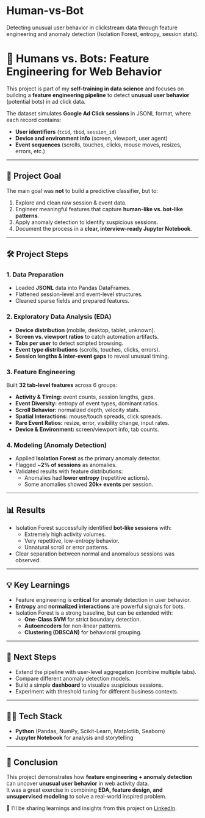 # Human-vs-Bot
Detecting unusual user behavior in clickstream data through feature engineering and anomaly detection (Isolation Forest, entropy, session stats).

# 🤖 Humans vs. Bots: Feature Engineering for Web Behavior

This project is part of my **self-training in data science** and focuses on building a **feature engineering pipeline** to detect **unusual user behavior** (potential bots) in ad click data.

The dataset simulates **Google Ad Click sessions** in JSONL format, where each record contains:
- **User identifiers** (`tcid`, `tbid`, `session_id`)  
- **Device and environment info** (screen, viewport, user agent)  
- **Event sequences** (scrolls, touches, clicks, mouse moves, resizes, errors, etc.)

---

## 🎯 Project Goal
The main goal was **not** to build a predictive classifier, but to:
1. Explore and clean raw session & event data.  
2. Engineer meaningful features that capture **human-like vs. bot-like patterns**.  
3. Apply anomaly detection to identify suspicious sessions.  
4. Document the process in a **clear, interview-ready Jupyter Notebook**.

---

## 🛠️ Project Steps

### 1. Data Preparation
- Loaded **JSONL** data into Pandas DataFrames.  
- Flattened session-level and event-level structures.  
- Cleaned sparse fields and prepared features.

### 2. Exploratory Data Analysis (EDA)
- **Device distribution** (mobile, desktop, tablet, unknown).  
- **Screen vs. viewport ratios** to catch automation artifacts.  
- **Tabs per user** to detect scripted browsing.  
- **Event type distributions** (scrolls, touches, clicks, errors).  
- **Session lengths & inter-event gaps** to reveal unusual timing.  

### 3. Feature Engineering
Built **32 tab-level features** across 6 groups:
- **Activity & Timing:** event counts, session lengths, gaps.  
- **Event Diversity:** entropy of event types, dominant ratios.  
- **Scroll Behavior:** normalized depth, velocity stats.  
- **Spatial Interactions:** mouse/touch spreads, click spreads.  
- **Rare Event Ratios:** resize, error, visibility change, input rates.  
- **Device & Environment:** screen/viewport info, tab counts.

### 4. Modeling (Anomaly Detection)
- Applied **Isolation Forest** as the primary anomaly detector.  
- Flagged ~**2% of sessions** as anomalies.  
- Validated results with feature distributions:
  - Anomalies had **lower entropy** (repetitive actions).  
  - Some anomalies showed **20k+ events** per session.  

---

## 📊 Results
- Isolation Forest successfully identified **bot-like sessions** with:
  - Extremely high activity volumes.  
  - Very repetitive, low-entropy behavior.  
  - Unnatural scroll or error patterns.  
- Clear separation between normal and anomalous sessions was observed.  

---

## 💡 Key Learnings
- Feature engineering is **critical** for anomaly detection in user behavior.  
- **Entropy** and **normalized interactions** are powerful signals for bots.  
- Isolation Forest is a strong baseline, but can be extended with:
  - **One-Class SVM** for strict boundary detection.  
  - **Autoencoders** for non-linear patterns.  
  - **Clustering (DBSCAN)** for behavioral grouping.

---

## 🚀 Next Steps
- Extend the pipeline with user-level aggregation (combine multiple tabs).  
- Compare different anomaly detection models.  
- Build a simple **dashboard** to visualize suspicious sessions.  
- Experiment with threshold tuning for different business contexts.  

---

## 🧑‍💻 Tech Stack
- **Python** (Pandas, NumPy, Scikit-Learn, Matplotlib, Seaborn)  
- **Jupyter Notebook** for analysis and storytelling  

---

## 📌 Conclusion
This project demonstrates how **feature engineering + anomaly detection** can uncover **unusual user behavior** in web activity data.  
It was a great exercise in combining **EDA, feature design, and unsupervised modeling** to solve a real-world inspired problem.  

🔗 I’ll be sharing learnings and insights from this project on [LinkedIn](https://www.linkedin.com/).  
